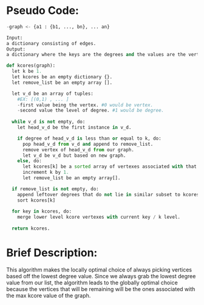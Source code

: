 # Pseudo Code:

```Python
-graph <- {a1 : {b1, ..., bn}, ... an}

Input: 
a dictionary consisting of edges.
Output: 
a dictionary where the keys are the degrees and the values are the vertexes associated with those degrees.

def kcores(graph):
  let k be 1.
  let kcores be an empty dictionary {}.
  let remove_list be an empty array [].

  let v_d be an array of tuples:
    #EX: [(0,1) , ... ]
    -first value being the vertex. #0 would be vertex.
    -second value the level of degree. #1 would be degree.
  
  while v_d is not empty, do:
    let head_v_d be the first instance in v_d.

    if degree of head_v_d is less than or equal to k, do:
      pop head_v_d from v_d and append to remove_list.
      remove vertex of head_v_d from our graph.
      let v_d be v_d but based on new graph.
    else, do:
      let kcores[k] be a sorted array of vertexes associated with that degree number/value.
      increment k by 1.
      let remove_list be an empty array[].

  if remove_list is not empty, do:
    append leftover degrees that do not lie in similar subset to kcores[k].
    sort kcores[k]
  
  for key in kcores, do:
    merge lower level kcore vertexes with current key / k level.
  
  return kcores.
```

# Brief Description:

This algorithm makes the locally optimal choice of always picking vertices based off the lowest degree value. Since we always grab the lowest degree value from our list, the algorithm leads to the globally optimal choice because the vertices that will be remaining will be the ones associated with the max kcore value of the graph.